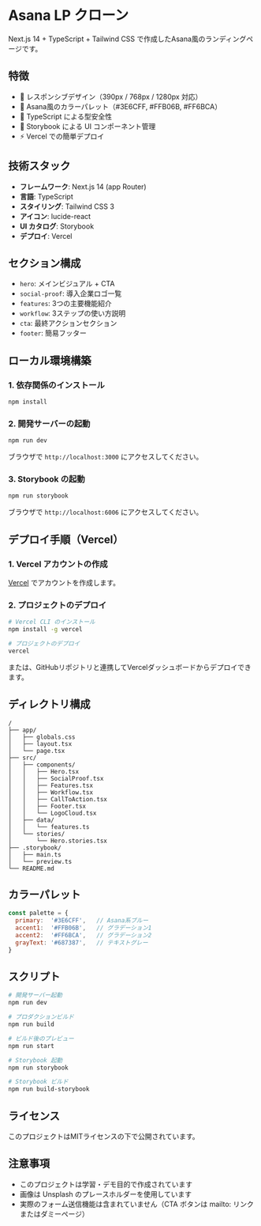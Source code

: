 # Asana LP クローン

Next.js 14 + TypeScript + Tailwind CSS で作成したAsana風のランディングページです。

## 特徴

- 📱 レスポンシブデザイン（390px / 768px / 1280px 対応）
- 🎨 Asana風のカラーパレット（#3E6CFF, #FFB06B, #FF6BCA）
- 🔧 TypeScript による型安全性
- 📖 Storybook による UI コンポーネント管理
- ⚡ Vercel での簡単デプロイ

## 技術スタック

- **フレームワーク**: Next.js 14 (app Router)
- **言語**: TypeScript
- **スタイリング**: Tailwind CSS 3
- **アイコン**: lucide-react
- **UI カタログ**: Storybook
- **デプロイ**: Vercel

## セクション構成

- `hero`: メインビジュアル + CTA
- `social-proof`: 導入企業ロゴ一覧
- `features`: 3つの主要機能紹介
- `workflow`: 3ステップの使い方説明
- `cta`: 最終アクションセクション
- `footer`: 簡易フッター

## ローカル環境構築

### 1. 依存関係のインストール

```bash
npm install
```

### 2. 開発サーバーの起動

```bash
npm run dev
```

ブラウザで `http://localhost:3000` にアクセスしてください。

### 3. Storybook の起動

```bash
npm run storybook
```

ブラウザで `http://localhost:6006` にアクセスしてください。

## デプロイ手順（Vercel）

### 1. Vercel アカウントの作成

[Vercel](https://vercel.com) でアカウントを作成します。

### 2. プロジェクトのデプロイ

```bash
# Vercel CLI のインストール
npm install -g vercel

# プロジェクトのデプロイ
vercel
```

または、GitHubリポジトリと連携してVercelダッシュボードからデプロイできます。

## ディレクトリ構成

```
/
├── app/
│   ├── globals.css
│   ├── layout.tsx
│   └── page.tsx
├── src/
│   ├── components/
│   │   ├── Hero.tsx
│   │   ├── SocialProof.tsx
│   │   ├── Features.tsx
│   │   ├── Workflow.tsx
│   │   ├── CallToAction.tsx
│   │   ├── Footer.tsx
│   │   └── LogoCloud.tsx
│   ├── data/
│   │   └── features.ts
│   └── stories/
│       └── Hero.stories.tsx
├── .storybook/
│   ├── main.ts
│   └── preview.ts
└── README.md
```

## カラーパレット

```javascript
const palette = {
  primary:  '#3E6CFF',   // Asana系ブルー
  accent1:  '#FFB06B',   // グラデーション1
  accent2:  '#FF6BCA',   // グラデーション2
  grayText: '#687387',   // テキストグレー
}
```

## スクリプト

```bash
# 開発サーバー起動
npm run dev

# プロダクションビルド
npm run build

# ビルド後のプレビュー
npm run start

# Storybook 起動
npm run storybook

# Storybook ビルド
npm run build-storybook
```

## ライセンス

このプロジェクトはMITライセンスの下で公開されています。

## 注意事項

- このプロジェクトは学習・デモ目的で作成されています
- 画像は Unsplash のプレースホルダーを使用しています
- 実際のフォーム送信機能は含まれていません（CTA ボタンは mailto: リンクまたはダミーページ）